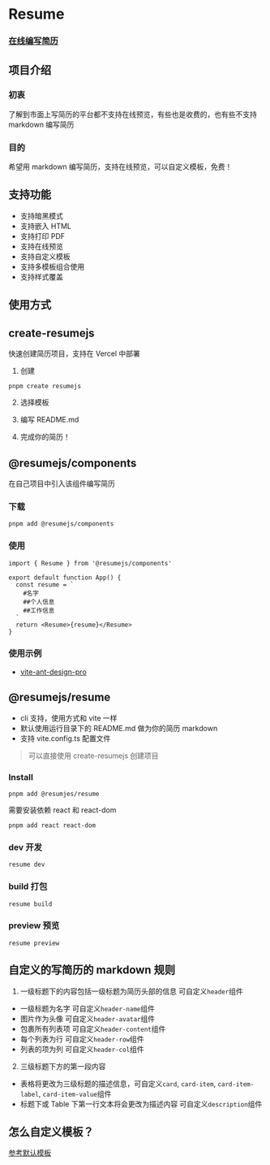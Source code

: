 # Resume

### [在线编写简历](https://resume.todev.cc/)

## 项目介绍

### 初衷

了解到市面上写简历的平台都不支持在线预览，有些也是收费的，也有些不支持 markdown 编写简历

### 目的

希望用 markdown 编写简历，支持在线预览，可以自定义模板，免费！

## 支持功能

- 支持暗黑模式
- 支持嵌入 HTML
- 支持打印 PDF
- 支持在线预览
- 支持自定义模板
- 支持多模板组合使用
- 支持样式覆盖

## 使用方式

## create-resumejs

快速创建简历项目，支持在 Vercel 中部署

1. 创建

```shell
pnpm create resumejs
```

2. 选择模板

3. 编写 README.md

4. 完成你的简历！

## @resumejs/components

在自己项目中引入该组件编写简历

### 下载

```shell
pnpm add @resumejs/components
```

### 使用

```tsx
import { Resume } from '@resumejs/components'

export default function App() {
  const resume = `
    #名字
    ##个人信息
    ##工作信息
  `
  return <Resume>{resume}</Resume>
}
```

### 使用示例

- [vite-ant-design-pro](https://github.com/Dunqing/vite-ant-design-pro/tree/main/playground/src/pages/Resume)


## @resumejs/resume

- cli 支持，使用方式和 vite 一样
- 默认使用运行目录下的 README.md 做为你的简历 markdown
- 支持 vite.config.ts 配置文件

> 可以直接使用 create-resumejs 创建项目

### Install

```shell
pnpm add @resumjes/resume
```

需要安装依赖 react 和 react-dom

```shell
pnpm add react react-dom
```

### dev 开发

```shell
resume dev
```

### build 打包

```shell
resume build
```

### preview 预览

```shell
resume preview
```

## 自定义的写简历的 markdown 规则

1. 一级标题下的内容包括一级标题为简历头部的信息 可自定义`header`组件

- 一级标题为名字 可自定义`header-name`组件
- 图片作为头像 可自定义`header-avatar`组件
- 包裹所有列表项 可自定义`header-content`组件
- 每个列表为行 可自定义`header-row`组件
- 列表的项为列 可自定义`header-col`组件

2. 三级标题下方的第一段内容

- 表格将更改为三级标题的描述信息，可自定义`card`, `card-item`, `card-item-label`, `card-item-value`组件
- 标题下或 Table 下第一行文本将会更改为描述内容 可自定义`description`组件


## 怎么自定义模板？

[参考默认模板](packages/template/src/index.tsx)